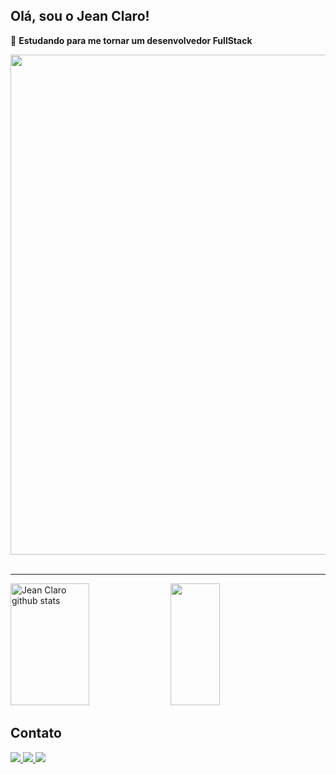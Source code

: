 ## Olá, sou o Jean Claro!
👀 **Estudando para me tornar um desenvolvedor FullStack**
<div>
  <img width="800" src="https://i.pinimg.com/originals/54/43/1f/54431f0022c01fa4f746f7ccc0db8f3f.jpg">
</div>

<br>
<hr>
<div>  
     <img width="50%" height="195px" src="https://github-readme-stats.vercel.app/api/top-langs/?username=JeanClaroCode&hide_progress=true&theme=dracula" alt="Jean Claro github stats" /> 
   <img width="39.5%" height="195px" src="https://github-readme-stats.vercel.app/api?username=JeanClaroCode&show_icons=true&theme=dracula" />
</div>


## Contato
<div>
    <a href="mailto:jeanclaro16@gmail.com">
        <img src="https://img.shields.io/badge/Gmail-D14836?style=for-the-badge&logo=gmail&logoColor=white">
    </a>
    <a href="https://wa.me/seu_numerodoWhatsApp">
        <img src="https://img.shields.io/badge/WhatsApp-25D366?style=for-the-badge&logo=whatsapp&logoColor=white">
    </a>
    <a href="https://www.linkedin.com/in/jeanclaro/">
        <img src="https://img.shields.io/badge/LinkedIn-0077B5?style=for-the-badge&logo=linkedin&logoColor=white">
    </a>
</div>
